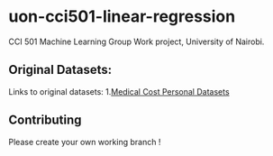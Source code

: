 # uon-cci501-linear-regression

CCI 501 Machine Learning Group Work project, University of Nairobi.

## Original Datasets: 

Links to original datasets:
1.[Medical Cost Personal Datasets](hhttps://www.kaggle.com/mirichoi0218/insurance)

## Contributing

Please create your own working branch !